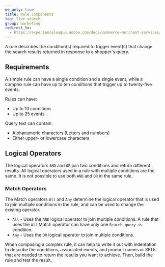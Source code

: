 ```yaml
---
ee_only: true
title: Rule Components
tag: live-search
group: marketing
redirect_to:
  - https://experienceleague.adobe.com/docs/commerce-merchant-services/live-search/live-search-admin/rules/rule-components.html
---
```


A rule describes the condition(s) required to trigger event(s) that change the search results returned in response to a shopper's query.

## Requirements

A simple rule can have a single condition and a single event, while a complex rule can have up to ten conditions that trigger up to twenty-five events.

Rules can have:

- Up to 10 conditions
- Up to 25 events

Query text can contain:

- Alphanumeric characters (Letters and numbers)
- Either upper- or lowercase characters

## Logical Operators

The logical operators `AND` and `OR` join two conditions and return different results. All logical operators used in a rule with multiple conditions are the same. It is not possible to use both `AND` and `OR` in the same rule.

### Match Operators

The Match operators `All` and `Any` determine the logical operator that is used to join multiple conditions in the rule, and can be used to change the existing operator.

- `All` - Uses the `AND` logical operator to join multiple conditions. A rule that uses the `All` Match operator can have only one `Search query is` condition.
- `Any` - Uses the `OR` logical operator to join multiple conditions.

When composing a complex rule, it can help to write it out with indentation to describe the conditions, associated events, and product names or SKUs that are needed to return the results you want to achieve. Then, build the rule and test the result.
